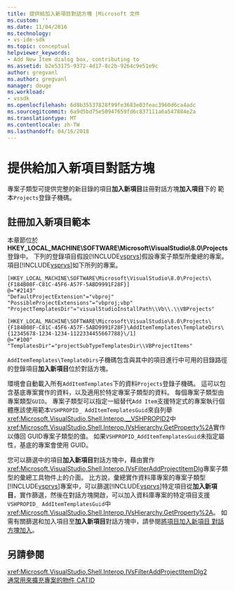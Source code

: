 ```yaml
---
title: 提供給加入新項目對話方塊 |Microsoft 文件
ms.custom: ''
ms.date: 11/04/2016
ms.technology:
- vs-ide-sdk
ms.topic: conceptual
helpviewer_keywords:
- Add New Item dialog box, contributing to
ms.assetid: b2e53175-9372-4d17-8c2b-9264c9e51e9c
author: gregvanl
ms.author: gregvanl
manager: douge
ms.workload:
- vssdk
ms.openlocfilehash: 6d8b35537828f99fe3683e03feac3960d6ca4adc
ms.sourcegitcommit: 6a9d5bd75e50947659fd6c837111a6a547884e2a
ms.translationtype: MT
ms.contentlocale: zh-TW
ms.lasthandoff: 04/16/2018
---
```

# <a name="contributing-to-the-add-new-item-dialog-box"></a>提供給加入新項目對話方塊
專案子類型可提供完整的新目錄的項目**加入新項目**註冊對話方塊**加入項目**下的 範本`Projects`登錄子機碼。  
  
## <a name="registering-add-new-item-templates"></a>註冊加入新項目範本  
 本章節位於**HKEY_LOCAL_MACHINE\SOFTWARE\Microsoft\VisualStudio\8.0\Projects**登錄中。 下列的登錄項目假設[!INCLUDE[vsprvs](../../code-quality/includes/vsprvs_md.md)]假設專案子類型所彙總的專案。 項目[!INCLUDE[vsprvs](../../code-quality/includes/vsprvs_md.md)]如下所列的專案。  
  
```  
[HKEY_LOCAL_MACHINE\SOFTWARE\Microsoft\VisualStudio\8.0\Projects\{F184B08F-C81C-45F6-A57F-5ABD9991F28F}]  
@="#2143"  
"DefaultProjectExtension"="vbproj"  
"PossibleProjectExtensions"="vbproj;vbp"  
"ProjectTemplatesDir"="visualStudioInstallPath\\Vb\\.\\VBProjects"  
  
[HKEY_LOCAL_MACHINE\SOFTWARE\Microsoft\VisualStudio\8.0\Projects\{F184B08F-C81C-45F6-A57F-5ABD9991F28F}\AddItemTemplates\TemplateDirs\{12345678-1234-1234-1122334455667788}\/1]  
@="#100"  
"TemplatesDir"="projectSubTypeTemplatesDir\\VBProjectItems"  
```  
  
 `AddItemTemplates\TemplateDirs`子機碼包含與其中的項目進行中可用的目錄路徑的登錄項目**加入新項目**位於對話方塊。  
  
 環境會自動載入所有`AddItemTemplates`下的資料`Projects`登錄子機碼。 這可以包含基底專案實作的資料，以及適用於特定專案子類型的資料。 每個專案子類型由專案類型`GUID`。 專案子類型可以指定一組替代`Add Item`支援特定式的專案執行個體應該使用範本`VSHPROPID_ AddItemTemplatesGuid`來自列舉<xref:Microsoft.VisualStudio.Shell.Interop.__VSHPROPID2>中<xref:Microsoft.VisualStudio.Shell.Interop.IVsHierarchy.GetProperty%2A>實作以傳回 GUID專案子類型的值。 如果`VSHPROPID_AddItemTemplatesGuid`未指定屬性，基底的專案會使用 GUID。  
  
 您可以篩選中的項目**加入新項目**對話方塊中，藉由實作<xref:Microsoft.VisualStudio.Shell.Interop.IVsFilterAddProjectItemDlg>專案子類型的彙總工具物件上的介面。 比方說，彙總實作資料庫專案的專案子類型[!INCLUDE[vsprvs](../../code-quality/includes/vsprvs_md.md)]專案中，可以篩選[!INCLUDE[vsprvs](../../code-quality/includes/vsprvs_md.md)]特定項目從**加入新項目**，實作篩選，然後在對話方塊開啟，可以加入資料庫專案的特定項目支援`VSHPROPID_ AddItemTemplatesGuid`中<xref:Microsoft.VisualStudio.Shell.Interop.IVsHierarchy.GetProperty%2A>。 如需有關篩選和加入項目至**加入新項目**對話方塊中，請參閱[將項目加入新項目 對話方塊加入](../../extensibility/internals/adding-items-to-the-add-new-item-dialog-boxes.md)。  
  
## <a name="see-also"></a>另請參閱  
 <xref:Microsoft.VisualStudio.Shell.Interop.IVsFilterAddProjectItemDlg2>   
 [通常用來擴充專案的物件 CATID](../../extensibility/internals/catids-for-objects-that-are-typically-used-to-extend-projects.md)
